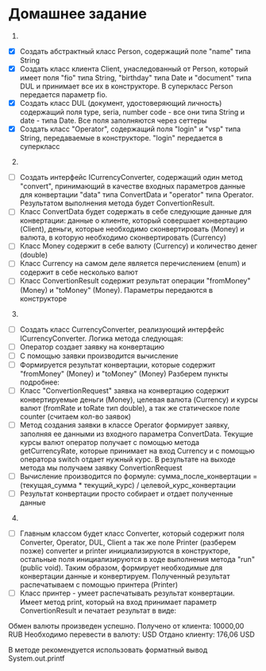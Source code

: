 # Домашнее задание

1.

- [x] Создать абстрактный класс Person, содержащий поле "name" типа String
- [x] Создать класс клиента Client, унаследованный от Person, который имеет поля "fio" типа String, "birthday" типа Date и "document" типа DUL
и принимает все их в конструкторе. В суперкласс Person передается параметр fio.
- [x] Создать класс DUL (документ, удостоверяющий личность) содержащий поля type, seria, number code - все они типа String и date - типа Date.
Все поля заполняются через сеттеры
- [x] Создать класс "Operator", содержащий поля "login" и "vsp" типа String, передаваемые в конструкторе. "login" передается в суперкласс

2.

- [ ] Создать интерфейс ICurrencyConverter, содержащий один метод "convert", принимающий в качестве входных параметров данные для конвертации
"data" типа ConvertData и "operator" типа Operator. Результатом выполнения метода будет ConvertionResult.
- [ ] Класс ConvertData будет содержать в себе следующие данные для конвертации: данные о клиенте, который совершает конвертацию (Client),
деньги, которые необходимо сконвертировать (Money) и валюта, в которую необходимо сконвертировать (Currency)
- [ ] Класс Money содержит в себе валюту (Currency) и количество денег (double)
- [ ] Класс Currency на самом деле является перечислением (enum) и содержит в себе несколько валют
- [ ] Класс ConvertionResult содержит результат операции "fromMoney" (Money) и "toMoney" (Money). Параметры передаются в конструкторе

3.

- [ ] Создать класс CurrencyConverter, реализующий интерфейс ICurrencyConverter. Логика метода следующая:
- [ ] Оператор создает заявку на конвертацию
- [ ] С помощью заявки производится вычисление
- [ ] Формируется результат конвертации, которые содержит "fromMoney" (Money) и "toMoney" (Money)
Разберем пункты подробнее:
- [ ] Класс "ConvertionRequest" заявка на конвертацию содержит конвертируемые деньги (Money), целевая валюта (Currency)
и курсы валют (fromRate и toRate тип double), а  так же статическое поле counter (считаем кол-во заявок)
- [ ] Метод создания заявки в классе Operator формирует заявку, заполняя ее данными из входного параметра ConvertData. Текущие
курсы валют оператор получает с помощью метода getCurrencyRate, которые принимает на вход Currency и с помощью оператора switch отдает нужный курс.
В результате на выходе метода мы получаем заявку ConvertionRequest
- [ ] Вычисление производится по формуле: сумма_после_конвертации = (текущая_сумма * текущий_курс) / целевой_курс_конвертации
- [ ] Результат конвертации просто собирает и отдает полученные данные

4.

- [ ] Главным классом будет класс Converter, который содержит поля Converter, Operator, DUL, Client а так же поле Printer (разберем позже)
converter и printer инициализируются в конструкторе, остальные поля инициализируются в ходе выполнения метода "run" (public void).
Таким образом, формирует необходимые для конвертации данные и конвертируем. Полученный результат распечатываем с помощью принтера (Printer)
- [ ] Класс принтер - умеет распечатывать результат конвертации. Имеет метод print, который на вход принимает параметр ConvertionResult
и печатает результат в виде:

Обмен валюты произведен успешно.
Получено от клиента: 10000,00 RUB
Необходимо перевести в валюту: USD
Отдано клиенту: 176,06 USD

В методе рекомендуется использовать форматный вывод System.out.printf
